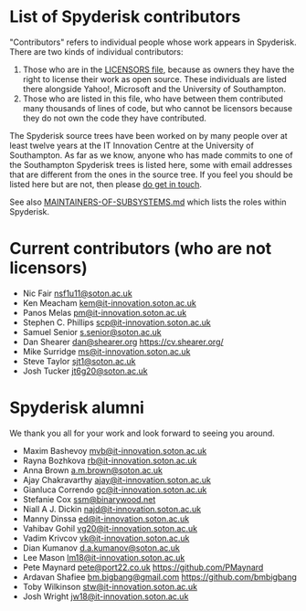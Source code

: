 # List of Spyderisk contributors

"Contributors" refers to individual people whose work appears in Spyderisk. There are
two kinds of individual contributors:

1. Those who are in the [LICENSORS file](./LICENSORS.md), because as owners
they have the right to license their work as open source. These individuals are
listed there alongside Yahoo!, Microsoft and the University of Southampton.
2. Those who are listed in this file, who have between them contributed many
thousands of lines of code, but who cannot be licensors because they do not own
the code they have contributed. 

The Spyderisk source trees have been worked on by many people over at least
twelve years at the IT Innovation Centre at the University of Southampton. As
far as we know, anyone who has made commits to one of the Southampton Spyderisk
trees is listed here, some with email addresses that are different from the
ones in the source tree. If you feel you should be listed here but are not,
then please [do get in touch](mailto://team@spyderisk.org).

See also [MAINTAINERS-OF-SUBSYSTEMS.md](./MAINTAINERS-OF-SUBSYSTEMS.md) which
lists the roles within Spyderisk. 

# Current contributors (who are not licensors)

* Nic Fair <nsf1u11@soton.ac.uk>
* Ken Meacham <kem@it-innovation.soton.ac.uk>
* Panos Melas <pm@it-innovation.soton.ac.uk>
* Stephen C. Phillips <scp@it-innovation.soton.ac.uk>
* Samuel Senior <s.senior@soton.ac.uk>
* Dan Shearer <dan@shearer.org> https://cv.shearer.org/
* Mike Surridge <ms@it-innovation.soton.ac.uk>
* Steve Taylor <sjt1@soton.ac.uk>
* Josh Tucker <jt6g20@soton.ac.uk>

# Spyderisk alumni

We thank you all for your work and look forward to seeing you around.

* Maxim Bashevoy <mvb@it-innovation.soton.ac.uk>
* Rayna Bozhkova <rb@it-innovation.soton.ac.uk>
* Anna Brown <a.m.brown@soton.ac.uk>
* Ajay Chakravarthy <ajay@it-innovation.soton.ac.uk>
* Gianluca Correndo <gc@it-innovation.soton.ac.uk>
* Stefanie Cox <ssm@binarywood.net>
* Niall A J. Dickin <najd@it-innovation.soton.ac.uk>
* Manny Dinssa <ed@it-innovation.soton.ac.uk>
* Vahibav Gohil <vg20@it-innovation.soton.ac.uk>
* Vadim Krivcov <vk@it-innovation.soton.ac.uk>
* Dian Kumanov <d.a.kumanov@soton.ac.uk>
* Lee Mason <lm18@it-innovation.soton.ac.uk>
* Pete Maynard <pete@port22.co.uk>  https://github.com/PMaynard
* Ardavan Shafiee <bm.bigbang@gmail.com>  https://github.com/bmbigbang
* Toby Wilkinson <stw@it-innovation.soton.ac.uk>
* Josh Wright <jw18@it-innovation.soton.ac.uk>
